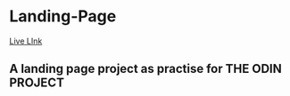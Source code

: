 # Landing-Page
[Live LInk](https://antonex.github.io/Landing-Page/)

## A landing page project as practise for THE ODIN PROJECT 
